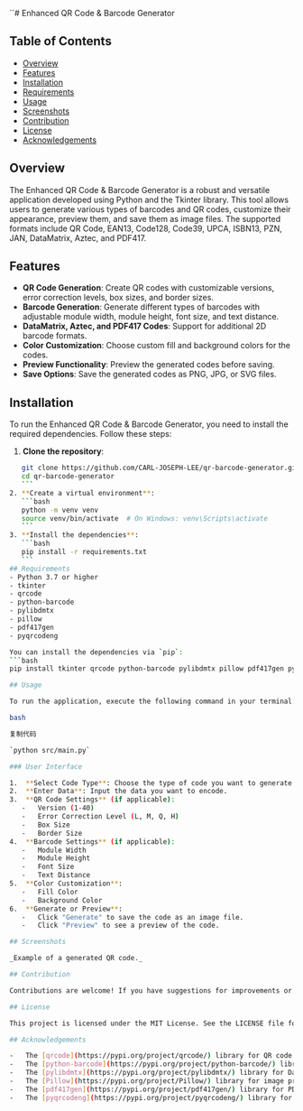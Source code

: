 
``# Enhanced QR Code & Barcode Generator

## Table of Contents
- [Overview](#overview)
- [Features](#features)
- [Installation](#installation)
- [Requirements](#requirements)
- [Usage](#usage)
- [Screenshots](#screenshots)
- [Contribution](#contribution)
- [License](#license)
- [Acknowledgements](#acknowledgements)

## Overview
The Enhanced QR Code & Barcode Generator is a robust and versatile application developed using Python and the Tkinter library. This tool allows users to generate various types of barcodes and QR codes, customize their appearance, preview them, and save them as image files. The supported formats include QR Code, EAN13, Code128, Code39, UPCA, ISBN13, PZN, JAN, DataMatrix, Aztec, and PDF417.

## Features
- **QR Code Generation**: Create QR codes with customizable versions, error correction levels, box sizes, and border sizes.
- **Barcode Generation**: Generate different types of barcodes with adjustable module width, module height, font size, and text distance.
- **DataMatrix, Aztec, and PDF417 Codes**: Support for additional 2D barcode formats.
- **Color Customization**: Choose custom fill and background colors for the codes.
- **Preview Functionality**: Preview the generated codes before saving.
- **Save Options**: Save the generated codes as PNG, JPG, or SVG files.

## Installation
To run the Enhanced QR Code & Barcode Generator, you need to install the required dependencies. Follow these steps:

1. **Clone the repository**:
 ```bash
    git clone https://github.com/CARL-JOSEPH-LEE/qr-barcode-generator.git
    cd qr-barcode-generator
    ```
2. **Create a virtual environment**:
    ```bash
    python -m venv venv
    source venv/bin/activate  # On Windows: venv\Scripts\activate
    ```
3. **Install the dependencies**:
    ```bash
    pip install -r requirements.txt
    ``` 
## Requirements
- Python 3.7 or higher
- tkinter
- qrcode
- python-barcode
- pylibdmtx
- pillow
- pdf417gen
- pyqrcodeng

You can install the dependencies via `pip`:
```bash
pip install tkinter qrcode python-barcode pylibdmtx pillow pdf417gen pyqrcodeng`` 

## Usage

To run the application, execute the following command in your terminal:

bash

复制代码

`python src/main.py` 

### User Interface

1.  **Select Code Type**: Choose the type of code you want to generate from the dropdown menu.
2.  **Enter Data**: Input the data you want to encode.
3.  **QR Code Settings** (if applicable):
    -   Version (1-40)
    -   Error Correction Level (L, M, Q, H)
    -   Box Size
    -   Border Size
4.  **Barcode Settings** (if applicable):
    -   Module Width
    -   Module Height
    -   Font Size
    -   Text Distance
5.  **Color Customization**:
    -   Fill Color
    -   Background Color
6.  **Generate or Preview**:
    -   Click "Generate" to save the code as an image file.
    -   Click "Preview" to see a preview of the code.

## Screenshots

_Example of a generated QR code._

## Contribution

Contributions are welcome! If you have suggestions for improvements or new features, feel free to create an issue or submit a pull request. Please follow the contribution guidelines outlined in `CONTRIBUTING.md`.

## License

This project is licensed under the MIT License. See the LICENSE file for more details.

## Acknowledgements

-   The [qrcode](https://pypi.org/project/qrcode/) library for QR code generation.
-   The [python-barcode](https://pypi.org/project/python-barcode/) library for barcode generation.
-   The [pylibdmtx](https://pypi.org/project/pylibdmtx/) library for DataMatrix code generation.
-   The [Pillow](https://pypi.org/project/Pillow/) library for image processing.
-   The [pdf417gen](https://pypi.org/project/pdf417gen/) library for PDF417 code generation.
-   The [pyqrcodeng](https://pypi.org/project/pyqrcodeng/) library for Aztec code generation.